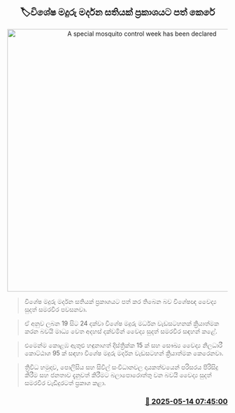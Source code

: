 <p align='center'><b><h2 align='center' title='A special mosquito control week has been declared'>🏷විශේෂ මදුරු මර්දන සතියක් ප්‍රකාශයට පත් කෙරේ</h2></b></p>
<p align='center'><img src='https://helakuru.sgp1.cdn.digitaloceanspaces.com/esana/images/lib/dengue.jpg' width='600' alt='A special mosquito control week has been declared'></p>

> විශේෂ මදුරු මර්දන සතියක් ප්‍රකාශයට පත් කර තිබෙන බව විශේෂඥ වෛද්‍ය සුදත් සමරවීර පවසනවා.

> ඒ අනුව ලබන 19 සිට 24 දක්වා විශේෂ මදුරු මර්ධන වැඩසටහනක් ක්‍රියාත්මක කරන බවයි මාධ්‍ය වෙත අදහස් දක්වමින් වෛද්‍ය සුදත් සමරවීර සඳහන් කළේ.

> එමෙන්ම කොළඹ ඇතුළු හඳුනාගත් දිස්ත්‍රික්ක 15 ක් සහ සෞඛ්‍ය වෛද්‍ය නිලධාරී කොට්ඨාශ 95 ක් සඳහා විශේෂ මදුරු මර්දන වැඩසටහන් ක්‍රියාත්මක කෙරෙනවා.

> ත්‍රිවිධ හමුදාව, පොලිසිය සහ සිවිල් සංවිධානවල දායකත්වයෙන් පරිසරය පිරිසිදු කිරීම සහ ජනතාව දැනුවත් කිරීමට බලාපොරොත්තු වන බවයි වෛද්‍ය සුදත් සමරවීර වැඩිදුරටත් ප්‍රකාශ කළා.



<h3 align='right'><a href='https://www.helakuru.lk/esana/p/110054/'>📅 2025-05-14 07:45:00</a></h3>
